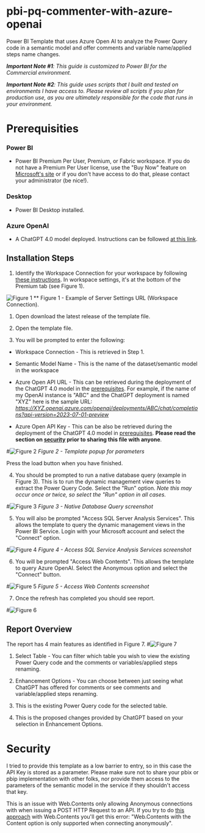 # pbi-pq-commenter-with-azure-openai
Power BI Template that uses Azure Open AI to analyze the Power Query code in a semantic model and offer comments and variable name/applied steps name changes.

***Important Note #1**: This guide is customized to Power BI for the Commercial environment.*

***Important Note #2**: This guide uses scripts that I built and tested on environments I have access to. Please review all scripts if you plan for production use, as you are ultimately responsible for the code that runs in your environment.*

# Prerequisities

### Power BI
-   Power BI Premium Per User, Premium, or Fabric workspace. If you do not have a Premium Per User license, use the "Buy Now" feature on <a href="https://docs.microsoft.com/en-us/power-bi/admin/service-premium-per-user-faq" target="_blank">Microsoft's site</a> or if you don't have access to do that, please contact your administrator (be nice!).

### Desktop

-   Power BI Desktop installed.

### Azure OpenAI

-   A ChatGPT 4.0 model deployed.  Instructions can be followed [at this link](https://learn.microsoft.com/en-us/azure/ai-services/openai/how-to/create-resource?pivots=web-portal).

## Installation Steps

1. Identify the Workspace Connection for your workspace by following [these instructions](https://learn.microsoft.com/en-us/power-bi/enterprise/service-premium-connect-tools).  In workspace settings, it's at the bottom of the Premium tab (see Figure 1).

![Figure 1](./documentation/images/workspace-settings.png)
** Figure 1 - Example of Server Settings URL (Workspace Connection).

1. Open download the latest release of the template file.

2. Open the template file.

3.  You will be prompted to enter the following:

- Workspace Connection - This is retrieved in Step 1.
- Semantic Model Name - This is the name of the dataset/semantic model in the workspace
-  Azure Open API URL - This can be retrieved during the deployment of the ChatGPT 4.0 model in the [prerequisites](#prerequisities). For example, if the name of my OpenAI instance is "ABC" and the ChatGPT deployment is named "XYZ" here is the sample URL: *https://XYZ.openai.azure.com/openai/deployments/ABC/chat/completions?api-version=2023-07-01-preview*

- Azure Open API Key - This can be also be retrieved during the deployment of the ChatGPT 4.0 model in [prerequisites](#prerequisities). **Please read the section on [security](#security) prior to sharing this file with anyone**.

#![Figure 2](./documentation/images/template-popup.png)
*Figure 2 - Template popup for parameters*

Press the load button when you have finished.

4. You should be prompted to run a native database query (example in Figure 3). This is to run the dynamic management view queries to extract the Power Query Code. Select the "Run" option. *Note this may occur once or twice, so select the "Run" option in all cases.*

#![Figure 3](./documentation/images/native-database-query.png)
*Figure 3 - Native Database Query screenshot*

5. You will also be prompted "Access SQL Server Analysis Services". This allows the template to query the dynamic management views in the Power BI Service. Login with your Microsoft account and select the "Connect" option.

#![Figure 4](./documentation/images/pbi-auth.png)
*Figure 4 - Access SQL Service Analysis Services screenshot*

6. You will be prompted "Access Web Contents".  This allows the template to query Azure OpenAI.  Select the Anonymous option and select the "Connect" button.

#![Figure 5](./documentation/images/open-ai-auth.png)
*Figure 5 - Access Web Contents screenshot*

7. Once the refresh has completed you should see report.

#![Figure 6](./documentation/images/report-example.png)

## Report Overview

The report has 4 main features as identified in Figure 7.
#![Figure 7](./documentation/images/report-overview.png)

1. Select Table - You can filter which table you wish to view the existing Power Query code and the comments or variables/applied steps renaming.

2. Enhancement Options - You can choose between just seeing what ChatGPT has offered for comments or see comments and variable/applied steps renaming.

3. This is the existing Power Query code for the selected table.

4. This is the proposed changes provided by ChatGPT based on your selection in Enhancement Options.

# Security

I tried to provide this template as a low barrier to entry, so in this case the API Key is stored as a parameter.  Please make sure not to share your pbix or pbip implementation with other folks, nor provide them access to the parameters of the semantic model in the service if they shouldn't access that key.

This is an issue with Web.Contents only allowing Anonymous connections with when issuing a POST HTTP Request to an API.  If you try to do [this approach](https://learn.microsoft.com/en-us/powerquery-m/web-contents#example-3) with Web.Contents  you'll get this error: "Web.Contents with the Content option is only supported when connecting anonymously".